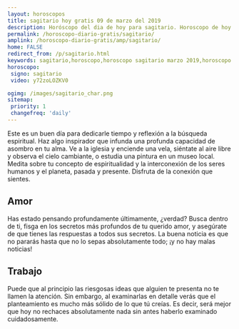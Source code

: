 ```yaml
---
layout: horoscopos
title: sagitario hoy gratis 09 de marzo del 2019 
description: Horóscopo del dia de hoy para sagitario. Horoscopo de hoy 09 de marzo del 2019. Las predicciones de amor, trabajo, vida personal gratis.
permalink: /horoscopo-diario-gratis/sagitario/
amplink: /horoscopo-diario-gratis/amp/sagitario/
home: FALSE
redirect_from: /p/sagitario.html
keywords: sagitario,horoscopo,horoscopo sagitario marzo 2019,horoscopo sagitario hoy,tarot sagitario marzo 2019,horoscopo sagitario,tarot sagitario hoy,horoscopo de hoy,horoscopo diario,tarot del amor,horoscopo de hoy sagitario,horoscopo diario del tarot, Horoscopo de hoy sagitario 09 de marzo del 2019,horóscopo del día, el horoscopo de hoy
horoscopo:
 signo: sagitario
 video: y72zoLOZKV0

ogimg: /images/sagitario_char.png
sitemap:
 priority: 1
 changefreq: 'daily'
---
```



Este es un buen día para dedicarle tiempo y reflexión a la búsqueda espiritual. Haz algo inspirador que infunda una profunda capacidad de asombro en tu alma. Ve a la iglesia y enciende una vela, siéntate al aire libre y observa el cielo cambiante, o estudia una pintura en un museo local. Medita sobre tu concepto de espiritualidad y la interconexión de los seres humanos y el planeta, pasada y presente. Disfruta de la conexión que sientes.

## Amor

Has estado pensando profundamente últimamente, ¿verdad? Busca dentro de ti, fisga en los secretos más profundos de tu querido amor, y asegúrate de que tienes las respuestas a todos sus secretos. La buena noticia es que no pararás hasta que no lo sepas absolutamente todo; ¡y no hay malas noticias!

## Trabajo

Puede que al principio las riesgosas ideas que alguien te presenta no te llamen la atención. Sin embargo, al examinarlas en detalle verás que el planteamiento es mucho más sólido de lo que tú creías. Es decir, será mejor que hoy no rechaces absolutamente nada sin antes haberlo examinado cuidadosamente.